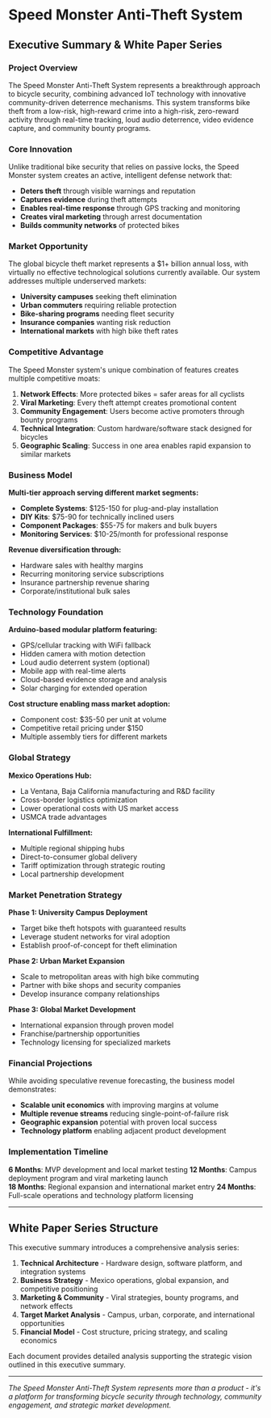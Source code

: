 # Speed Monster Anti-Theft System
## Executive Summary & White Paper Series

### Project Overview

The Speed Monster Anti-Theft System represents a breakthrough approach to bicycle security, combining advanced IoT technology with innovative community-driven deterrence mechanisms. This system transforms bike theft from a low-risk, high-reward crime into a high-risk, zero-reward activity through real-time tracking, loud audio deterrence, video evidence capture, and community bounty programs.

### Core Innovation

Unlike traditional bike security that relies on passive locks, the Speed Monster system creates an active, intelligent defense network that:

- **Deters theft** through visible warnings and reputation
- **Captures evidence** during theft attempts
- **Enables real-time response** through GPS tracking and monitoring
- **Creates viral marketing** through arrest documentation
- **Builds community networks** of protected bikes

### Market Opportunity

The global bicycle theft market represents a $1+ billion annual loss, with virtually no effective technological solutions currently available. Our system addresses multiple underserved markets:

- **University campuses** seeking theft elimination
- **Urban commuters** requiring reliable protection  
- **Bike-sharing programs** needing fleet security
- **Insurance companies** wanting risk reduction
- **International markets** with high bike theft rates

### Competitive Advantage

The Speed Monster system's unique combination of features creates multiple competitive moats:

1. **Network Effects**: More protected bikes = safer areas for all cyclists
2. **Viral Marketing**: Every theft attempt creates promotional content
3. **Community Engagement**: Users become active promoters through bounty programs
4. **Technical Integration**: Custom hardware/software stack designed for bicycles
5. **Geographic Scaling**: Success in one area enables rapid expansion to similar markets

### Business Model

**Multi-tier approach serving different market segments:**

- **Complete Systems**: $125-150 for plug-and-play installation
- **DIY Kits**: $75-90 for technically inclined users  
- **Component Packages**: $55-75 for makers and bulk buyers
- **Monitoring Services**: $10-25/month for professional response

**Revenue diversification through:**
- Hardware sales with healthy margins
- Recurring monitoring service subscriptions
- Insurance partnership revenue sharing
- Corporate/institutional bulk sales

### Technology Foundation

**Arduino-based modular platform featuring:**
- GPS/cellular tracking with WiFi fallback
- Hidden camera with motion detection
- Loud audio deterrent system (optional)
- Mobile app with real-time alerts
- Cloud-based evidence storage and analysis
- Solar charging for extended operation

**Cost structure enabling mass market adoption:**
- Component cost: $35-50 per unit at volume
- Competitive retail pricing under $150
- Multiple assembly tiers for different markets

### Global Strategy

**Mexico Operations Hub:**
- La Ventana, Baja California manufacturing and R&D facility
- Cross-border logistics optimization
- Lower operational costs with US market access
- USMCA trade advantages

**International Fulfillment:**
- Multiple regional shipping hubs
- Direct-to-consumer global delivery
- Tariff optimization through strategic routing
- Local partnership development

### Market Penetration Strategy

**Phase 1: University Campus Deployment**
- Target bike theft hotspots with guaranteed results
- Leverage student networks for viral adoption
- Establish proof-of-concept for theft elimination

**Phase 2: Urban Market Expansion**  
- Scale to metropolitan areas with high bike commuting
- Partner with bike shops and security companies
- Develop insurance company relationships

**Phase 3: Global Market Development**
- International expansion through proven model
- Franchise/partnership opportunities
- Technology licensing for specialized markets

### Financial Projections

While avoiding speculative revenue forecasting, the business model demonstrates:
- **Scalable unit economics** with improving margins at volume
- **Multiple revenue streams** reducing single-point-of-failure risk
- **Geographic expansion** potential with proven local success
- **Technology platform** enabling adjacent product development

### Implementation Timeline

**6 Months**: MVP development and local market testing
**12 Months**: Campus deployment program and viral marketing launch  
**18 Months**: Regional expansion and international market entry
**24 Months**: Full-scale operations and technology platform licensing

---

## White Paper Series Structure

This executive summary introduces a comprehensive analysis series:

1. **Technical Architecture** - Hardware design, software platform, and integration systems
2. **Business Strategy** - Mexico operations, global expansion, and competitive positioning  
3. **Marketing & Community** - Viral strategies, bounty programs, and network effects
4. **Target Market Analysis** - Campus, urban, corporate, and international opportunities
5. **Financial Model** - Cost structure, pricing strategy, and scaling economics

Each document provides detailed analysis supporting the strategic vision outlined in this executive summary.

---

*The Speed Monster Anti-Theft System represents more than a product - it's a platform for transforming bicycle security through technology, community engagement, and strategic market development.*
